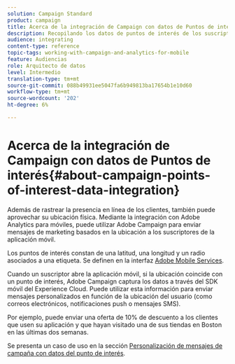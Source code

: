 ```yaml
---
solution: Campaign Standard
product: campaign
title: Acerca de la integración de Campaign con datos de Puntos de interés
description: Recopilando los datos de puntos de interés de los suscriptores de su aplicación móvil, envíe mensajes de marketing basados en la ubicación a sus suscriptores a través de la integración en Adobe Campaign.
audience: integrating
content-type: reference
topic-tags: working-with-campaign-and-analytics-for-mobile
feature: Audiencias
role: Arquitecto de datos
level: Intermedio
translation-type: tm+mt
source-git-commit: 088b49931ee5047fa6b949813ba17654b1e10d60
workflow-type: tm+mt
source-wordcount: '202'
ht-degree: 6%

---
```



# Acerca de la integración de Campaign con datos de Puntos de interés{#about-campaign-points-of-interest-data-integration}

Además de rastrear la presencia en línea de los clientes, también puede aprovechar su ubicación física. Mediante la integración con Adobe Analytics para móviles, puede utilizar Adobe Campaign para enviar mensajes de marketing basados en la ubicación a los suscriptores de la aplicación móvil.

Los puntos de interés constan de una latitud, una longitud y un radio asociados a una etiqueta. Se definen en la interfaz [Adobe Mobile Services](https://docs.adobe.com/content/help/en/mobile-services/using/home.html).

Cuando un suscriptor abre la aplicación móvil, si la ubicación coincide con un punto de interés, Adobe Campaign captura los datos a través del SDK móvil del Experience Cloud. Puede utilizar esta información para enviar mensajes personalizados en función de la ubicación del usuario (como correos electrónicos, notificaciones push o mensajes SMS).

Por ejemplo, puede enviar una oferta de 10% de descuento a los clientes que usen su aplicación y que hayan visitado una de sus tiendas en Boston en las últimas dos semanas.

Se presenta un caso de uso en la sección [Personalización de mensajes de campaña con datos del punto de interés](../../integrating/using/personalizing-campaign-messages-with-point-of-interest-data.md).
